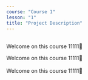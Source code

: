 ```yaml
---
course: "Course 1"
lesson: "1"
title: "Project Description"
---
```

<br />
Welcome on this course 11111🙂

Welcome on this course 11111🙂
<br /><br />
Welcome on this course 11111🙂